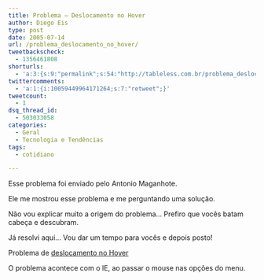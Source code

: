 ```yaml
---
title: Problema – Deslocamento no Hover
author: Diego Eis
type: post
date: 2005-07-14
url: /problema_deslocamento_no_hover/
tweetbackscheck:
  - 1356461808
shorturls:
  - 'a:3:{s:9:"permalink";s:54:"http://tableless.com.br/problema_deslocamento_no_hover";s:7:"tinyurl";s:26:"http://tinyurl.com/3qyoxrs";s:4:"isgd";s:19:"http://is.gd/tnFSBu";}'
twittercomments:
  - 'a:1:{i:10059449964171264;s:7:"retweet";}'
tweetcount:
  - 1
dsq_thread_id:
  - 503033058
categories:
  - Geral
  - Tecnologia e Tendências
tags:
  - cotidiano

---
```

Esse problema foi enviado pelo Antonio Maganhote.
  
Ele me mostrou esse problema e me perguntando uma solução. 

Não vou explicar muito a origem do problema&#8230; Prefiro que vocês batam cabeça e descubram.
  
Já resolvi aqui&#8230; Vou dar um tempo para vocês e depois posto! 

Problema de [deslocamento no Hover][1]
  
O problema acontece com o IE, ao passar o mouse nas opções do menu.

 [1]: http://tableless.com.br/problema/deslocando_hover/